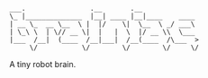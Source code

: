     ___.                .__       .__               
    \_ |______________  |__| ____ |__|____    ____  
    | __ \_  __ \__  \ |  |/    \|  \__  \ _/ ___\ 
    | \_\ \  | \// __ \|  |   |  \  |/ __ \\  \___ 
    |___  /__|  (____  /__|___|  /__(____  /\___  >
         \/           \/        \/        \/     \/ 
A tiny robot brain.
